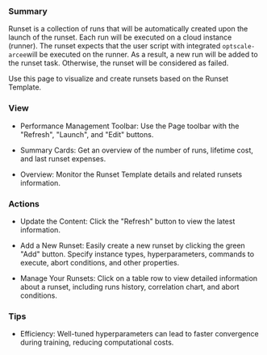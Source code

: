 ### **Summary**

Runset is a collection of runs that will be automatically created upon the launch of the runset. Each run will be executed 
on a cloud instance (runner). The runset expects that the user script with integrated ```optscale-arcee```will be executed 
on the runner. As a result, a new run will be added to the runset task. Otherwise, the runset will be considered 
as failed.

Use this page to visualize and create runsets based on the Runset Template.

### **View**

- Performance Management Toolbar: Use the Page toolbar with the "Refresh", "Launch", and "Edit" buttons.

- Summary Cards: Get an overview of the number of runs, lifetime cost, and last runset expenses.

- Overview: Monitor the Runset Template details and related runsets information.

### **Actions**

- Update the Content: Click the "Refresh" button to view the latest information.

- Add a New Runset: Easily create a new runset by clicking the green "Add" button. Specify instance types, 
  hyperparameters, commands to execute, abort conditions, and other properties.

- Manage Your Runsets: Click on a table row to view detailed information about a runset, including runs history, 
  correlation chart, and abort conditions.

### **Tips**

- Efficiency: Well-tuned hyperparameters can lead to faster convergence during training, reducing computational costs.


